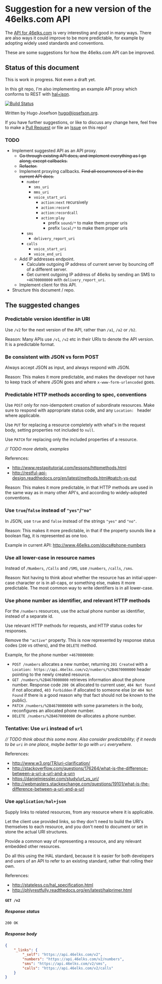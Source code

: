 # Suggestion for a new version of the 46elks.com API

The [API for 46elks.com](http://www.46elks.com/docs) is very interesting and good in many ways. There are also ways it could improve to be more predictable, for example by adopting widely used standards and conventions.

These are some suggestions for how the 46elks.com API can be improved.

## Status of this document

This is work in progress. Not even a draft yet.

In this git repo, I'm also implementing an example API proxy which conforms to REST with [hal+json](http://phlyrestfully.readthedocs.org/en/latest/halprimer.html).

[![Build Status](https://travis-ci.org/hugojosefson/46elks-api-suggestion.svg?branch=master)](https://travis-ci.org/hugojosefson/46elks-api-suggestion)

Written by Hugo Josefson <hugo@josefson.org>.

If you have further suggestions, or like to discuss any change here, feel free to make a [Pull Request](https://github.com/hugojosefson/46elks-api-suggestion/pulls) or file an [Issue](https://github.com/hugojosefson/46elks-api-suggestion/issues) on this repo!

### TODO

  * Implement suggested API as an API proxy.
    * ~~Go through existing API docs, and implement everything as I go along, except callbacks.~~
    * ~~Refactor.~~
    * Implement proxying callbacks. ~~Find all occurrences of it in the current API docs.~~
      * `number`
        * `sms_uri`
        * `mms_uri`
        * `voice_start_uri`
          * `action:next` recursively
          * `action:record`
          * `action:recordcall`
          * `action:play`
             * prefix `sound/*` to make them proper uris
             * prefix `local/*` to make them proper uris
      * `sms`
        * `delivery_report_uri`
      * `calls`
        * `voice_start_uri`
        * `voice_end_uri`
    * Add IP addresses endpoint.
      * Calculate outgoing IP address of current server by bouncing off of a different server.
      * Get current outgoing IP address of 46elks by sending an SMS to `+46700000000` with `delivery_report_uri`.
    * Implement client for this API.
  * Structure this document / repo.

## The suggested changes

### Predictable version identifier in URI

Use `/v2` for the next version of the API, rather than `/a1`, `/a2` or `/b2`.

Reason: Many APIs use `/v1`, `/v2` etc in their URIs to denote the API version. It is a predictable format.

### Be consistent with JSON vs form POST

Always accept JSON as input, and always respond with JSON.

Reason: This makes it more predictable, and makes the developer not have to keep track of where JSON goes and where `x-www-form-urlencoded` goes.

### Predictable HTTP methods according to spec, conventions

Use `POST` only for non-idempotent creation of subordinate resources. Make sure to respond with appropriate status code,
and any `Location: ` header where applicable.

Use `PUT` for replacing a resource completely with what's in the request body, setting properties not included to `null`.

Use `PATCH` for replacing only the included properties of a resource.

*// TODO more details, examples*

References:

  * http://www.restapitutorial.com/lessons/httpmethods.html
  * http://restful-api-design.readthedocs.org/en/latest/methods.html#patch-vs-put

Reason: This makes it more predictable, in that HTTP methods are used in the same way as in many other API's, and according to widely-adopted conventions.

### Use `true`/`false` instead of `"yes"`/`"no"`

In JSON, use `true` and `false` instead of the strings `"yes"` and `"no"`.

Reason: This makes it more predictable, in that if the property sounds like a boolean flag, it is represented as one too.

Example in current API: http://www.46elks.com/docs#phone-numbers

### Use all lower-case in resource names

Instead of `/Numbers`, `/Calls` and `/SMS`, use `/numbers`, `/calls`, `/sms`.

Reason: Not having to think about whether the resource has an initial upper-case character or is in all-caps, or something else, makes it more predictable. The most common way to write identifiers is in all lower-case.

### Use phone number as identifier, and relevant HTTP methods

For the `/numbers` resources, use the actual phone number as identifier, instead of a separate id.

Use relevant HTTP methods for requests, and HTTP status codes for responses.

Remove the `"active"` property. This is now represented by response status codes (`200` vs others), and the `DELETE` method.

Example, for the phone number `+4670000000`:

  * `POST /numbers` allocates a new number, returning `201 Created` with a `Location: https://api.46elks.com/v2/numbers/%2B4670000000` header pointing to the newly created resource.
  * `GET /numbers/%2B4670000000` retrieves information about the phone number. Response code `200 OK` allocated to current user, `404 Not found` if not allocated, `403 Forbidden` if allocated to someone else (or `404 Not Found` if there is a good reason why that fact should not be known to the public).
  * `PATCH /numbers/%2B4670000000` with some parameters in the body, reconfigures an allocated phone number.
  * `DELETE /numbers/%2B4670000000` de-allocates a phone number.

### Tentative: Use `uri` instead of `url`

*// TODO think about this some more. Also consider predictability; if it needs to be `uri` in one place, maybe better to go with `uri` everywhere.*

References:

  * http://www.w3.org/TR/uri-clarification/
  * http://stackoverflow.com/questions/176264/what-is-the-difference-between-a-uri-a-url-and-a-urn
  * https://danielmiessler.com/study/url_vs_uri/
  * http://webmasters.stackexchange.com/questions/19101/what-is-the-difference-between-a-uri-and-a-url

### Use `application/hal+json`

Supply links to related resources, from any resource where it is applicable.

Let the client use provided links, so they don't need to build the URI's themselves to each resource, and you don't need to document or set in stone the actual URI structures.

Provide a common way of representing a resource, and any relevant embedded other resources.

Do all this using the HAL standard, because it is easier for both developers and users of an API to refer to an existing standard, rather that rolling their own.

References:

  * http://stateless.co/hal_specification.html
  * http://phlyrestfully.readthedocs.org/en/latest/halprimer.html

#### `GET /v2`

##### Response status

`200 OK`

##### Response body

```json
{
    "_links": {
        "_self": "https://api.46elks.com/v2",
        "numbers": "https://api.46elks.com/v2/numbers",
        "sms": "https://api.46elks.com/v2/sms",
        "calls": "https://api.46elks.com/v2/calls"
    }
}
```
